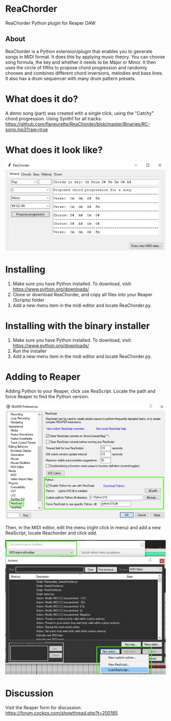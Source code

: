 # ReaChorder
ReaChorder Python plugin for Reaper DAW

About
-----
ReaChorder is a Python extension/plugin that enables you to generate songs in MIDI format. It does this by applying music theory. You can choose song formula, the key and whether it needs to be Major or Minor. It then uses the circle of fifths to propose chord progression and randomly chooses and combines different chord inversions, melodies and bass lines. It also has a drum sequencer with many drum pattern presets.

# What does it do?
A demo song (part) was created with a single click, using the "Catchy" chord progression. Using Synth1 for all tracks:
https://github.com/flaneurette/ReaChorder/blob/master/Binaries/RC-song.mp3?raw=true

# What does it look like?

<img src="https://raw.githubusercontent.com/flaneurette/ReaChorder/master/images/screenshot.png" />

# Installing
1.  Make sure you have Python installed. To download, visit: https://www.python.org/downloads/
2.  Clone or download ReaChorder, and copy all files into your Reaper /Scripts/ folder
3.  Add a new menu item in the midi editor and locate ReaChorder.py.

# Installing with the binary installer
1.  Make sure you have Python installed. To download, visit: https://www.python.org/downloads/
2.  Run the installer
3.  Add a new menu item in the midi editor and locate ReaChorder.py.

# Adding to Reaper

Adding Python to your Reaper, click use ReaScript. Locate the path and force Reaper to find the Python version.

<img src="https://raw.githubusercontent.com/flaneurette/ReaChorder/master/images/reaper-pref.png" />

Then, in the MIDI editor, edit the menu (right click in menu) and add a new ReaScript, locate Reachorder and click add.

<img src="https://raw.githubusercontent.com/flaneurette/ReaChorder/master/images/reaper-action-list.png" />

# Discussion

Visit the Reaper form for discussion: https://forum.cockos.com/showthread.php?t=200185
